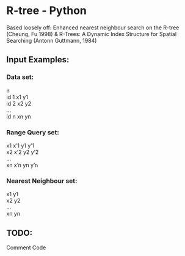 # R-tree - Python
Based loosely off:
    Enhanced nearest neighbour search on the R-tree (Cheung, Fu 1998)
    &
    R-Trees: A Dynamic Index Structure for Spatial Searching (Antonn Guttmann, 1984)

## Input Examples:

### Data set:
n  
id 1 x1 y1  
id 2 x2 y2  
...  
id n xn yn  

### Range Query set:
x1 x’1 y1 y’1  
x2 x’2 y2 y’2  
...  
xn x’n yn y’n  

### Nearest Neighbour set:
x1 y1  
x2 y2  
...  
xn yn 

## TODO:
Comment Code

